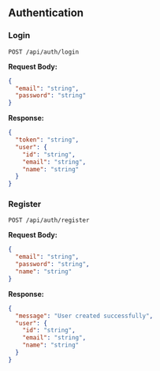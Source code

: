 ## Authentication

### Login

```http
POST /api/auth/login
```

**Request Body:**
```json
{
  "email": "string",
  "password": "string"
}
```

**Response:**
```json
{
  "token": "string",
  "user": {
    "id": "string",
    "email": "string",
    "name": "string"
  }
}
```

### Register

```http
POST /api/auth/register
```

**Request Body:**
```json
{
  "email": "string",
  "password": "string",
  "name": "string"
}
```

**Response:**
```json
{
  "message": "User created successfully",
  "user": {
    "id": "string",
    "email": "string",
    "name": "string"
  }
}
```